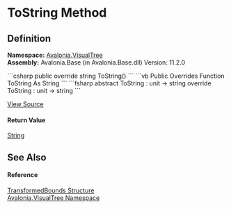 # ToString Method




## Definition
**Namespace:** <a href="N_Avalonia_VisualTree">Avalonia.VisualTree</a>  
**Assembly:** Avalonia.Base (in Avalonia.Base.dll) Version: 11.2.0

<Tabs groupId="api-code-preview">
<TabItem value="csharp" label="C#">
```csharp
public override string ToString()
```
</TabItem>
<TabItem value="vb" label="VB">
```vb
Public Overrides Function ToString As String
```
</TabItem>
<TabItem value="fsharp" label="F#">
```fsharp
abstract ToString : unit -> string 
override ToString : unit -> string 
```
</TabItem>
</Tabs>



<a href="https://github.com/AvaloniaUI/Avalonia/tree/master/src/Avalonia.Base/VisualTree/TransformedBounds.cs#L80" title="View the source code">View Source</a>



#### Return Value
<a href="https://learn.microsoft.com/dotnet/api/system.string" target="_blank" rel="noopener noreferrer">String</a>

## See Also


#### Reference
<a href="T_Avalonia_VisualTree_TransformedBounds">TransformedBounds Structure</a>  
<a href="N_Avalonia_VisualTree">Avalonia.VisualTree Namespace</a>  
